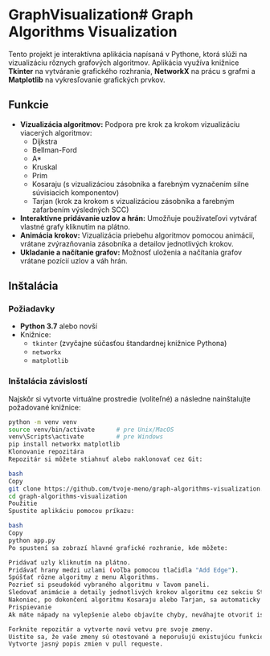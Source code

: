 # GraphVisualization# Graph Algorithms Visualization

Tento projekt je interaktívna aplikácia napísaná v Pythone, ktorá slúži na vizualizáciu rôznych grafových algoritmov. Aplikácia využíva knižnice **Tkinter** na vytváranie grafického rozhrania, **NetworkX** na prácu s grafmi a **Matplotlib** na vykresľovanie grafických prvkov.

## Funkcie

- **Vizualizácia algoritmov:** Podpora pre krok za krokom vizualizáciu viacerých algoritmov:
  - Dijkstra
  - Bellman-Ford
  - A*
  - Kruskal
  - Prim
  - Kosaraju (s vizualizáciou zásobníka a farebným vyznačením silne súvisiacich komponentov)
  - Tarjan (krok za krokom s vizualizáciou zásobníka a farebným zafarbením výsledných SCC)
- **Interaktívne pridávanie uzlov a hrán:** Umožňuje používateľovi vytvárať vlastné grafy kliknutím na plátno.
- **Animácia krokov:** Vizualizácia priebehu algoritmov pomocou animácií, vrátane zvýrazňovania zásobníka a detailov jednotlivých krokov.
- **Ukladanie a načítanie grafov:** Možnosť uloženia a načítania grafov vrátane pozícií uzlov a váh hrán.

## Inštalácia

### Požiadavky
- **Python 3.7** alebo novší
- Knižnice:
  - `tkinter` (zvyčajne súčasťou štandardnej knižnice Pythona)
  - `networkx`
  - `matplotlib`

### Inštalácia závislostí
Najskôr si vytvorte virtuálne prostredie (voliteľné) a následne nainštalujte požadované knižnice:

```bash
python -m venv venv
source venv/bin/activate      # pre Unix/MacOS
venv\Scripts\activate         # pre Windows
pip install networkx matplotlib
Klonovanie repozitára
Repozitár si môžete stiahnuť alebo naklonovať cez Git:

bash
Copy
git clone https://github.com/tvoje-meno/graph-algorithms-visualization.git
cd graph-algorithms-visualization
Použitie
Spustite aplikáciu pomocou príkazu:

bash
Copy
python app.py
Po spustení sa zobrazí hlavné grafické rozhranie, kde môžete:

Pridávať uzly kliknutím na plátno.
Pridávať hrany medzi uzlami (voľba pomocou tlačidla "Add Edge").
Spúšťať rôzne algoritmy z menu Algorithms.
Pozrieť si pseudokód vybraného algoritmu v ľavom paneli.
Sledovať animácie a detaily jednotlivých krokov algoritmu cez sekciu Stack Visualization a Step Details.
Nakoniec, po dokončení algoritmu Kosaraju alebo Tarjan, sa automaticky vykreslí finálna farebná vizualizácia grafu pomocou funkcie draw_scc(scc), ktorá zvýrazní silne súvisiace komponenty.
Prispievanie
Ak máte nápady na vylepšenie alebo objavíte chyby, neváhajte otvoriť issue alebo vytvoriť pull request. Pri prispievaní dodržujte nasledujúce pravidlá:

Forknite repozitár a vytvorte novú vetvu pre svoje zmeny.
Uistite sa, že vaše zmeny sú otestované a neporušujú existujúcu funkcionalitu.
Vytvorte jasný popis zmien v pull requeste.
